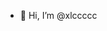 - 👋 Hi, I’m @xlccccc

<!---
xlccccc/xlccccc is a ✨ special ✨ repository because its `README.md` (this file) appears on your GitHub profile.
You can click the Preview link to take a look at your changes.
--->
